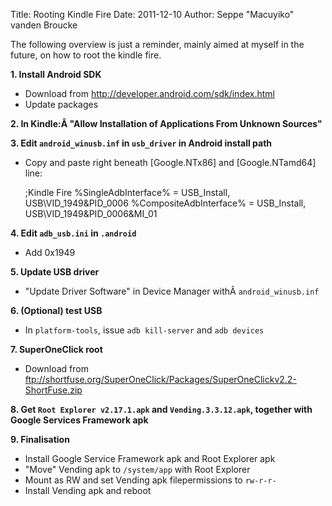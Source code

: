 Title: Rooting Kindle Fire
Date: 2011-12-10
Author: Seppe "Macuyiko" vanden Broucke

The following overview is just a reminder, mainly aimed at myself in the future, on how to root the kindle fire.

**1\. Install Android SDK**

  - Download from http://developer.android.com/sdk/index.html
  - Update packages

**2\. In Kindle:Â "Allow Installation of Applications From Unknown Sources"**

**3\. Edit `android_winusb.inf` in `usb_driver` in Android install path**

  - Copy and paste right beneath [Google.NTx86] and [Google.NTamd64] line:

    ;Kindle Fire
    %SingleAdbInterface% = USB_Install, USB\VID_1949&PID_0006
    %CompositeAdbInterface% = USB_Install, USB\VID_1949&PID_0006&MI_01

**4\. Edit `adb_usb.ini` in `.android`**

  - Add 0x1949

**5\. Update USB driver**

  - "Update Driver Software" in Device Manager withÂ `android_winusb.inf`

**6\. (Optional) test USB**

  - In `platform-tools`, issue `adb kill-server` and `adb devices`

**7\. SuperOneClick root**

  - Download from ftp://shortfuse.org/SuperOneClick/Packages/SuperOneClickv2.2-ShortFuse.zip

**8\. Get `Root Explorer v2.17.1.apk` and `Vending.3.3.12.apk`, together with Google Services Framework apk**

**9\. Finalisation**

  - Install Google Service Framework apk and Root Explorer apk
  - "Move" Vending apk to `/system/app` with Root Explorer
  - Mount as RW and set Vending apk filepermissions to `rw-r-r-`
  - Install Vending apk and reboot

